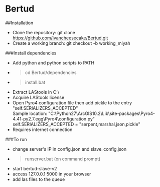 # Bertud
##Installation 
* Clone the repository: git clone https://github.com/ivancheesecake/Bertud.git
* Create a working branch: git checkout -b working_miyah

###Install dependencies
* Add python and python scripts to PATH 
* >cd Bertud/dependencies
* >install.bat
* Extract LAStools in C:\
* Acquire LAStools license
* Open Pyro4 configuration file then add pickle to the entry "self.SERIALIZERS_ACCEPTED"<br />
	Sample location: "C:\Python27\ArcGIS10.2\Lib\site-packages\Pyro4-4.41-py2.7.egg\Pyro4\configuration.py"<br />
	self.SERIALIZERS_ACCEPTED = "serpent,marshal,json,pickle"
* Requires internet connection

###To run
* change server's IP in config.json and slave_config.json
* >runserver.bat (on command prompt)
* start bertud-slave-v2
* access 127.0.0.1:5000 in your browser
* add las files to the queue
